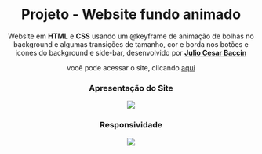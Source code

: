 <h1 align="center"> 
Projeto - Website fundo animado
</h1>
 
 <p align="center">
 Website em <strong>HTML</strong> e <strong>CSS</strong> usando um @keyframe de animação de bolhas no background e algumas transições de tamanho, cor e borda nos botões e icones do background e side-bar, desenvolvido por <a target="_blank" rel="external" href="https://github.com/juliobaccin/"><strong>Julio Cesar Baccin</strong></a>
 </p>

<p align="center">
 você pode acessar o site, clicando <a href="https://juliobaccin.github.io/Projeto-Website-animado-bolhas/">aqui</a>
</p>

<div align="center">
<h3> 
 Apresentação do Site
</h3>
<img src="https://github.com/juliobaccin/Projeto-Website-animado-bolhas/blob/main/site.gif">
<h3>
  Responsividade
 </h3> 
<img src="https://github.com/juliobaccin/Projeto-Website-animado-bolhas/blob/main/responsividade.gif">
</div>
